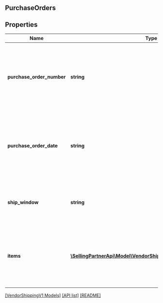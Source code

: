 ## PurchaseOrders

## Properties

Name | Type | Description | Notes
------------ | ------------- | ------------- | -------------
**purchase_order_number** | **string** | Purchase order numbers involved in this shipment, list all the PO that are involved as part of this shipment. | [optional]
**purchase_order_date** | **string** | Purchase order numbers involved in this shipment, list all the PO that are involved as part of this shipment. | [optional]
**ship_window** | **string** | Date range in which shipment is expected for these purchase orders. | [optional]
**items** | [**\SellingPartnerApi\Model\VendorShippingV1\PurchaseOrderItems[]**](PurchaseOrderItems.md) | A list of the items that are associated to the PO in this transport and their associated details. | [optional]

[[VendorShippingV1 Models]](../) [[API list]](../../Api) [[README]](../../../README.md)
